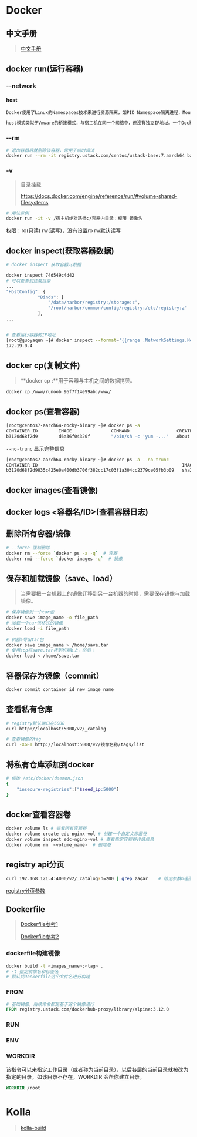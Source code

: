 # Docker

## 中文手册

> [中文手册](https://www.docker.org.cn/docker/docker-206.html)

## docker run(运行容器)

### --network

#### host

```markdown
Docker使用了Linux的Namespaces技术来进行资源隔离，如PID Namespace隔离进程，Mount Namespace隔离文件系统，Network Namespace隔离网络等。一个Network Namespace提供了一份独立的网络环境，包括网卡、路由、Iptable规则等都与其他的Network Namespace隔离。

host模式类似于Vmware的桥接模式，与宿主机在同一个网络中，但没有独立IP地址。一个Docker容器一般会分配一个独立的Network Namespace。但如果启动容器的时候使用host模式，那么这个容器将不会获得一个独立的Network Namespace，而是和宿主机共用一个Network Namespace。容器将不会虚拟出自己的网卡，配置自己的IP等，而是使用宿主机的IP和端口。
```

### --rm

```bash
# 退出容器后就删除该容器，常用于临时调试
docker run --rm -it registry.ustack.com/centos/ustack-base:7.aarch64 bash
```

### -v

> 目录挂载
>
> https://docs.docker.com/engine/reference/run/#volume-shared-filesystems

```bash
# 用法示例
docker run -it -v /宿主机绝对路径:/容器内目录：权限 镜像名
```

权限：ro(只读)   rw(读写)，没有设置ro rw默认读写

## docker inspect(获取容器数据)

```bash
# docker inspect 获取容器元数据

docker inspect 74d549c4d42
# 可以查看到挂载目录
...
"HostConfig": {
            "Binds": [
                "/data/harbor/registry:/storage:z",
                "/root/harbor/common/config/registry:/etc/registry:z"
            ],
...


# 查看运行容器的IP地址
[root@guoyaqun ~]# docker inspect --format='{{range .NetworkSettings.Networks}}{{.IPAddress}}{{end}}' 74d549c4d42 
172.19.0.4
```



## docker cp(复制文件)

> **docker cp :**用于容器与主机之间的数据拷贝。

```bash
docker cp /www/runoob 96f7f14e99ab:/www/
```

## docker ps(查看容器)

```bash
[root@centos7-aarch64-rocky-binary ~]# docker ps -a
CONTAINER ID        IMAGE               COMMAND                  CREATED             STATUS              PORTS               NAMES
b3120d68f2d9        d6a36f04320f        "/bin/sh -c 'yum -..."   About an hour ago   Up About an hour                        awesome_darwin
```

`--no-trunc`  显示完整信息

```bash
[root@centos7-aarch64-rocky-binary ~]# docker ps -a --no-trunc
CONTAINER ID                                                       IMAGE                                                                     COMMAND                                                                                                 CREATED             STATUS              PORTS               NAMES
b3120d68f2d9835c425e0a400db3706f382cc17c03f1a304cc2379ce05fb3b09   sha256:d6a36f04320f5144153f365a37bae3f8943c441f27380432f1f4ea1c6f6e6aff   "/bin/sh -c 'yum -y install openstack-neutron-bgp-dragent && yum clean all && rm -rf /var/cache/yum'"   2 hours ago         Up 2 hours                              awesome_darwin
```

## docker images(查看镜像)

## docker logs <容器名/ID>(查看容器日志)

## 删除所有容器/镜像

```bash
# --force 强制删除
docker rm --force `docker ps -a -q`  # 容器
docker rmi --force `docker images -q`  # 镜像
```

## 保存和加载镜像（save、load）

> 当需要把一台机器上的镜像迁移到另一台机器的时候，需要保存镜像与加载镜像。

```bash
# 保存镜像到一个tar包  
docker save image_name -o file_path  
# 加载一个tar包格式的镜像  
docker load -i file_path  
  
# 机器a导出tar包 
docker save image_name > /home/save.tar  
# 使用scp将save.tar拷到机器b上，然后：  
docker load < /home/save.tar
```

## 容器保存为镜像（commit）

```bash
docker commit container_id new_image_name
```



## 查看私有仓库

```bash
# registry默认端口在5000
curl http://localhost:5000/v2/_catalog

# 查看镜像的tag
curl -XGET http://localhost:5000/v2/镜像名称/tags/list
```

## 将私有仓库添加到docker

```bash
# 修改 /etc/docker/daemon.json
{
    "insecure-registries":["$seed_ip:5000"]
}
```

## docker查看容器卷

```bash
docker volume ls # 查看所有容器卷
docker volume create edc-nginx-vol # 创建一个自定义容器卷
docker volume inspect edc-nginx-vol # 查看指定容器卷详情信息
docker volume rm  <volume_name>  # 删除卷
```

## registry api分页

```bash
curl 192.168.121.4:4000/v2/_catalog?n=200 | grep zaqar    # 给定参数n返回结果
```

[registry分页参数](https://docs.docker.com/registry/spec/api/#pagination)

## Dockerfile

> [Dockerfile参考1](https://www.docker.org.cn/dockerppt/114.html)
>
> [Dockerfile参考2](https://docker-practice.github.io/zh-cn/image/build.html)

### dockerfile构建镜像

```bash
docker build -t <images_name>:<tag> .
# -t 指定镜像名和标签名
# 默认找Dockerfile这个文件名进行构建
```

### FROM

```dockerfile
# 基础镜像，后续命令都是基于这个镜像进行
FROM registry.ustack.com/dockerhub-proxy/library/alpine:3.12.0
```

### RUN

### ENV

### WORKDIR

该指令可以来指定工作目录（或者称为当前目录），以后各层的当前目录就被改为指定的目录，如该目录不存在，WORKDIR 会帮你建立目录。

```dockerfile
WORKDIR /root
```



# Kolla

> [kolla-build](https://docs.openstack.org/kolla/latest/admin/image-building.html#packages-customisation)

